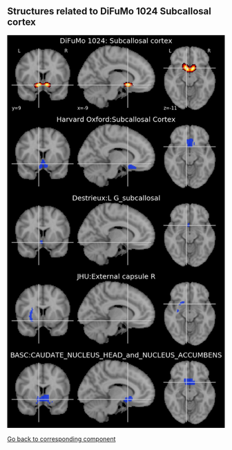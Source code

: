 


## Structures related to DiFuMo 1024 Subcallosal cortex

![759](759.jpg "Structures related to DiFuMo 1024 Subcallosal cortex")

[Go back to corresponding component](https://parietal-inria.github.io/DiFuMo/1024/html/759.html)